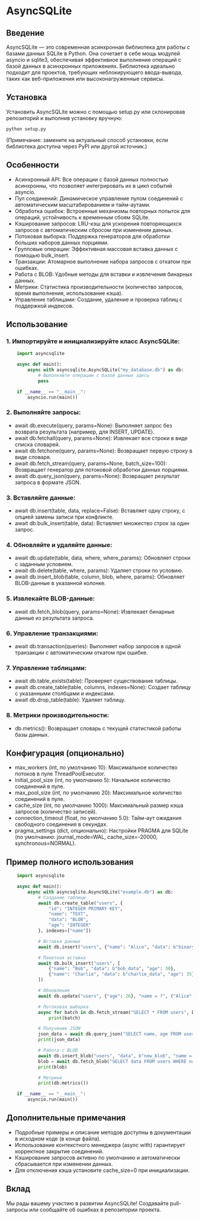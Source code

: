 # AsyncSQLite

## Введение

AsyncSQLite — это современная асинхронная библиотека для работы с базами данных SQLite в Python. Она сочетает в себе мощь модулей asyncio и sqlite3, обеспечивая эффективное выполнение операций с базой данных в асинхронных приложениях. Библиотека идеально подходит для проектов, требующих неблокирующего ввода-вывода, таких как веб-приложения или высоконагруженные сервисы.

## Установка

Установить AsyncSQLite можно с помощью setup.py или склонировав репозиторий и выполнив установку вручную:

    python setup.py 

(Примечание: замените на актуальный способ установки, если библиотека доступна через PyPI или другой источник.)

## Особенности

- Асинхронный API: Все операции с базой данных полностью асинхронны, что позволяет интегрировать их в цикл событий asyncio.
- Пул соединений: Динамическое управление пулом соединений с автоматическим масштабированием и тайм-аутами.
- Обработка ошибок: Встроенные механизмы повторных попыток для операций, устойчивость к временным сбоям SQLite.
- Кэширование запросов: LRU-кэш для ускорения повторяющихся запросов с автоматическим сбросом при изменении данных.
- Потоковая выборка: Поддержка генераторов для обработки больших наборов данных порциями.
- Групповые операции: Эффективная массовая вставка данных с помощью bulk_insert.
- Транзакции: Атомарное выполнение набора запросов с откатом при ошибках.
- Работа с BLOB: Удобные методы для вставки и извлечения бинарных данных.
- Метрики: Статистика производительности (количество запросов, время выполнения, использование кэша).
- Управление таблицами: Создание, удаление и проверка таблиц с поддержкой индексов.

## Использование

### 1. Импортируйте и инициализируйте класс AsyncSQLite:
```py
    import asyncsqlite

    async def main():
        async with asyncsqlite.AsyncSQLite("my_database.db") as db:
            # Выполняйте операции с базой данных здесь
            pass

    if __name__ == "__main__":
        asyncio.run(main())
```

### 2. Выполняйте запросы:
- await db.execute(query, params=None): Выполняет запрос без возврата результата (например, для INSERT, UPDATE).
- await db.fetchall(query, params=None): Извлекает все строки в виде списка словарей.
- await db.fetchone(query, params=None): Возвращает первую строку в виде словаря.
- await db.fetch_stream(query, params=None, batch_size=100): Возвращает генератор для потоковой обработки данных порциями.
- await db.query_json(query, params=None): Возвращает результат запроса в формате JSON.

### 3. Вставляйте данные:
- await db.insert(table, data, replace=False): Вставляет одну строку, с опцией замены записи при конфликте.
- await db.bulk_insert(table, data): Вставляет множество строк за один запрос.

### 4. Обновляйте и удаляйте данные:
- await db.update(table, data, where, where_params): Обновляет строки с заданным условием.
- await db.delete(table, where, params): Удаляет строки по условию.
- await db.insert_blob(table, column, blob, where, params): Обновляет BLOB-данные в указанной колонке.

### 5. Извлекайте BLOB-данные:
- await db.fetch_blob(query, params=None): Извлекает бинарные данные из результата запроса.

### 6. Управление транзакциями:
- await db.transaction(queries): Выполняет набор запросов в одной транзакции с автоматическим откатом при ошибке.

### 7. Управление таблицами:
- await db.table_exists(table): Проверяет существование таблицы.
- await db.create_table(table, columns, indexes=None): Создает таблицу с указанными столбцами и индексами.
- await db.drop_table(table): Удаляет таблицу.

### 8. Метрики производительности:
- db.metrics(): Возвращает словарь с текущей статистикой работы базы данных.

## Конфигурация (опционально)

- max_workers (int, по умолчанию 10): Максимальное количество потоков в пуле ThreadPoolExecutor.
- initial_pool_size (int, по умолчанию 5): Начальное количество соединений в пуле.
- max_pool_size (int, по умолчанию 20): Максимальное количество соединений в пуле.
- cache_size (int, по умолчанию 1000): Максимальный размер кэша запросов (количество записей).
- connection_timeout (float, по умолчанию 5.0): Тайм-аут ожидания свободного соединения в секундах.
- pragma_settings (dict, опционально): Настройки PRAGMA для SQLite (по умолчанию: journal_mode=WAL, cache_size=-20000, synchronous=NORMAL).

## Пример полного использования
```py
    import asyncsqlite

    async def main():
        async with asyncsqlite.AsyncSQLite("example.db") as db:
            # Создание таблицы
            await db.create_table("users", {
                "id": "INTEGER PRIMARY KEY",
                "name": "TEXT",
                "data": "BLOB",
                "age": "INTEGER"
            }, indexes=["name"])

            # Вставка данных
            await db.insert("users", {"name": "Alice", "data": b"binary", "age": 25})

            # Пакетная вставка
            await db.bulk_insert("users", [
                {"name": "Bob", "data": b"bob_data", "age": 30},
                {"name": "Charlie", "data": b"charlie_data", "age": 35}
            ])

            # Обновление
            await db.update("users", {"age": 26}, "name = ?", ("Alice",))

            # Потоковая выборка
            async for batch in db.fetch_stream("SELECT * FROM users", batch_size=2):
                print(batch)

            # Получение JSON
            json_data = await db.query_json("SELECT name, age FROM users")
            print(json_data)

            # Работа с BLOB
            await db.insert_blob("users", "data", b"new_blob", "name = ?", ("Bob",))
            blob = await db.fetch_blob("SELECT data FROM users WHERE name = ?", ("Bob",))
            print(blob)

            # Метрики
            print(db.metrics())

    if __name__ == "__main__":
        asyncio.run(main())
```
## Дополнительные примечания

- Подробные примеры и описание методов доступны в документации в исходном коде (в конце файла).
- Использование контекстного менеджера (async with) гарантирует корректное закрытие соединений.
- Кэширование запросов активно по умолчанию и автоматически сбрасывается при изменении данных.
- Для отключения кэша установите cache_size=0 при инициализации.

## Вклад

Мы рады вашему участию в развитии AsyncSQLite! Создавайте pull-запросы или сообщайте об ошибках в репозитории проекта.
